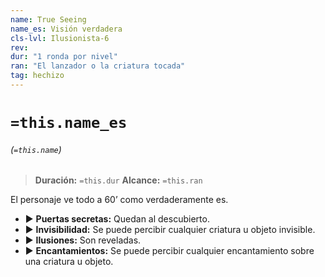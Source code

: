 ```yaml
---
name: True Seeing
name_es: Visión verdadera
cls-lvl: Ilusionista-6
rev: 
dur: "1 ronda por nivel"
ran: "El lanzador o la criatura tocada"
tag: hechizo
---
```

# `=this.name_es`
###### (`=this.name`)

>**Duración:** `=this.dur`
>**Alcance:** `=this.ran`

El personaje ve todo a 60’ como verdaderamente es. 
- ▶ **Puertas secretas:** Quedan al descubierto. 
- ▶ **Invisibilidad:** Se puede percibir cualquier criatura u objeto invisible. 
- ▶ **Ilusiones:** Son reveladas. 
- ▶ **Encantamientos:** Se puede percibir cualquier encantamiento sobre una criatura u objeto.